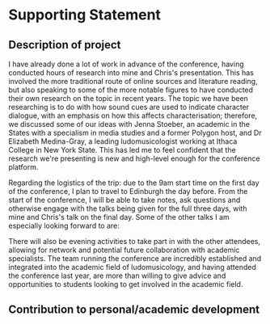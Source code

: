 # Supporting Statement
## Description of project
I have already done a lot of work in advance of the conference, having conducted hours of research into mine and Chris's presentation. This has involved the more traditional route of online sources and literature reading, but also speaking to some of the more notable figures to have conducted their own research on the topic in recent years. The topic we have been researching is to do with how sound cues are used to indicate character dialogue, with an emphasis on how this affects characterisation; therefore, we discussed some of our ideas with Jenna Stoeber, an academic in the States with a specialism in media studies and a former Polygon host, and Dr Elizabeth Medina-Gray, a leading ludomusicologist working at Ithaca College in New York State. This has led me to feel confident that the research we're presenting is new and high-level enough for the conference platform.

Regarding the logistics of the trip: due to the 9am start time on the first day of the conference, I plan to travel to Edinburgh the day before. From the start of the conference, I will be able to take notes, ask questions and otherwise engage with the talks being given for the full three days, with mine and Chris's talk on the final day. Some of the other talks I am especially looking forward to are:

There will also be evening activities to take part in with the other attendees, allowing for network and potential future collaboration with academic specialists. The team running the conference are incredibly established and integrated into the academic field of ludomusicology, and having attended the conference last year, are more than willing to give advice and opportunities to students looking to get involved in the academic field.

## Contribution to personal/academic development
